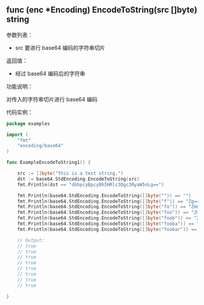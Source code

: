 ## func (enc *Encoding) EncodeToString(src []byte) string

参数列表：

- src 要进行 base64 编码的字符串切片

返回值：

- 经过 base64 编码后的字符串

功能说明：

对传入的字符串切片进行 base64 编码

代码实例：

```go
package examples

import (
    "fmt"
    "encoding/base64"
)

func ExampleEncodeToString1() {

    src := []byte("this is a test string.")
    dst := base64.StdEncoding.EncodeToString(src)
    fmt.Println(dst == "dGhpcyBpcyBhIHRlc3Qgc3RyaW5nLg==")

    fmt.Println(base64.StdEncoding.EncodeToString([]byte("")) == "")
    fmt.Println(base64.StdEncoding.EncodeToString([]byte("f")) == "Zg==")
    fmt.Println(base64.StdEncoding.EncodeToString([]byte("fo")) == "Zm8=")
    fmt.Println(base64.StdEncoding.EncodeToString([]byte("foo")) == "Zm9v")
    fmt.Println(base64.StdEncoding.EncodeToString([]byte("foob")) == "Zm9vYg==")
    fmt.Println(base64.StdEncoding.EncodeToString([]byte("fooba")) == "Zm9vYmE=")
    fmt.Println(base64.StdEncoding.EncodeToString([]byte("foobar")) == "Zm9vYmFy")

    // Output:
    // true
    // true
    // true
    // true
    // true
    // true
    // true
    // true

}
```
